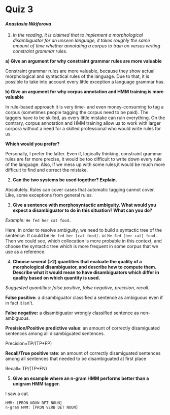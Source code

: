 # Quiz 3
#### *Anastasia Nikiforova*


1. *In the reading, it is claimed that to implement a morphological disambiguator for an unseen language, 
it takes roughly the same amount of time whether annotating a corpus to train on versus writing constraint grammar rules.*

**a) Give an argument for why constraint grammar rules are more valuable**

Constraint grammar rules are more valuable, because they show actual morphological and syntactical rules of the language. 
Due to that, it is possible to take into account every little exception a language grammar has.

**b) Give an argument for why corpus annotation and HMM training is more valuable**

In rule-based approach it is very time- and even money-consuming to tag a corpus (sometimes people tagging the corpus need to be paid).
The taggers have to be skilled, as every little mistake can ruin everything.
On the contrary, corpus annotation and HMM training allow us to work with larger corpora without a need for a skilled professional who would write rules for us.

**Which would you prefer?**

Personally, I prefer the latter. Even if, logically thinking, constraint grammar rules are far more precise, 
it would be too difficult to write down every rule of the language. Also, if we mess up with some rules,it would be much more difficult to find and correct the mistake.

2. **Can the two systems be used together? Explain.**

Absolutely. Rules can cover cases that automatic tagging cannot cover. Like, some exceptions from general rules.

3. **Give a sentence with morphosyntactic ambiguity. 
What would you expect a disambiguator to do in this situation? What can you do?**

*Example:* ```He fed her cat food.```

Here, in order to resolve ambiguity, we need to build a syntactic tree of the sentence. 
It could be ```He fed her [cat food].``` or ```He fed [her cat] food.``` 
Then we could see, which collocation is more probable in this context, 
and choose the syntactic tree which is more frequent in some corpus that we use as a reference.

4. **Choose several (>2) quantities that evaluate the quality of a morphological disambiguator, and describe how to compute them. 
Describe what it would mean to have disambiguators which differ in quality based on which quantity is used.**

*Suggested quantities: false positive, false negative, precision, recall.*

**False positive:** a disambiguator classified a sentence as ambiguous even if in fact it isn't.

**False negative:** a disambiguator wrongly classified sentence as non-ambiguous.

**Presision/Positive predictive value**: an amount of correctly disamiguated sentences among all disambiguated sentences.

Precision=TP/(TP+FP)

**Recall/True positive rate**: an amount of correctly disamiguated sentences among all sentences that needed to be disambiguated at first place

Recall= TP/(TP+FN)

5. **Give an example where an n-gram HMM performs better than a unigram HMM tagger.**

I saw a cat.
```
HMM: [PRON NOUN DET NOUN]
n-gram HMM: [PRON VERB DET NOUN]
```
